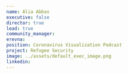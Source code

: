 ```yaml
---
name: Alia Abbas
executive: false
director: true
lead: true
community_manager: 
erevna:  
position: Coronavirus Visualization Podcast
project: Refugee Security
image: ../assets/default_exec_image.png
linkedin: 
---
```

